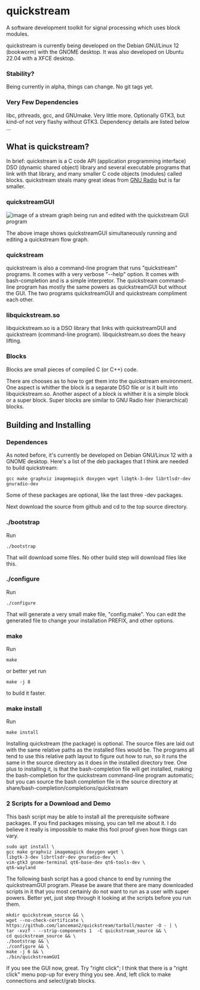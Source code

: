 # quickstream

A software development toolkit for signal processing which uses block
modules.

quickstream is currently being developed on the Debian GNU/Linux 12
(bookworm) with the GNOME desktop.  It was also developed on Ubuntu 22.04
with a XFCE desktop.


### Stability?

Being currently in alpha, things can change.  No git tags yet.

### Very Few Dependencies

libc, pthreads, gcc, and GNUmake.  Very little more. Optionally GTK3, but
kind-of not very flashy without GTK3.  Dependency details are listed below ...


## What is quickstream?

In brief: quickstream is a C code API (application programming interface)
DSO (dynamic shared object) library and several executable programs that
link with that library, and many smaller C code objects (modules) called
blocks.  quickstream steals many great ideas from
[GNU Radio](https://www.gnuradio.org/) but is far smaller.


### quickstreamGUI

![image of a stream graph being run and edited with the quickstream GUI
program](https://repository-images.githubusercontent.com/659916367/85c2fe98-12bf-4e71-87b8-775de99850b4)

The above image shows quickstreamGUI simultaneously running and editing a
quickstream flow graph.


### quickstream

quickstream is also a command-line program that runs "quickstream"
programs.  It comes with a very verbose "--help" option.  It comes with
bash-completion and is a simple interpretor.  The quickstream command-line
program has mostly the same powers as quickstreamGUI but without the GUI.
The two programs quickstreamGUI and quickstream compliment each other.


### libquickstream.so

libquickstream.so is a DSO library that links with quickstreamGUI and
quickstream (command-line program).  libquickstream.so does the heavy
lifting.


### Blocks

Blocks are small pieces of compiled C (or C++) code.

There are chooses as to how to get them into the quickstream environment.
One aspect is whither the block is a separate DSO file or is it built into
libquickstream.so.  Another aspect of a block is whither it is a simple
block or a super block.  Super blocks are similar to GNU Radio hier
(hierarchical) blocks.


## Building and Installing

### Dependences

As noted before, it's currently be developed on Debian GNU/Linux 12 with a
GNOME desktop.  Here's a list of the deb packages that I think are needed
to build quickstream:

~~~
gcc make graphviz imagemagick doxygen wget libgtk-3-dev librtlsdr-dev gnuradio-dev
~~~

Some of these packages are optional, like the last three -dev packages.

Next download the source from github and cd to the top source directory.

### ./bootstrap

Run
~~~
./bootstrap
~~~

That will download some files.  No other build step will download files
like this.

### ./configure

Run

~~~
./configure
~~~

That will generate a very small make file, "config.make".  You can edit
the generated file to change your installation PREFIX, and other
options.


### make

Run

~~~
make
~~~

or better yet run

~~~
make -j 8
~~~

to build it faster.


### make install

Run

~~~
make install
~~~

Installing quickstream (the package) is optional.  The source files are
laid out with the same relative paths as the installed files would be.
The programs all tend to use this relative path layout to figure out how
to run, so it runs the same in the source directory as it does in the
installed directory tree.  One plus to installing it, is that the
bash-completion file will get installed, making the bash-completion for
the quickstream command-line program automatic; but you can source the
bash completion file in the source directory at
share/bash-completion/completions/quickstream


### 2 Scripts for a Download and Demo

This bash script may be able to install all the prerequisite software packages.
If you find packages missing, you can tell me about it.  I do believe it
really is impossible to make this fool proof given how things can vary.

~~~
sudo apt install \
gcc make graphviz imagemagick doxygen wget \
libgtk-3-dev librtlsdr-dev gnuradio-dev \
vim-gtk3 gnome-terminal qt6-base-dev qt6-tools-dev \
qt6-wayland
~~~


The following bash script has a good chance to end by running the
quickstreamGUI program.  Please be aware that there are many downloaded
scripts in it that you most certainly do not want to run as a user with
super powers.  Better yet, just step through it looking at the scripts
before you run them. 

~~~
mkdir quickstream_source && \
wget --no-check-certificate \
https://github.com/lanceman2/quickstream/tarball/master -O - | \
tar -xvzf - --strip-components 1  -C quickstream_source && \
cd quickstream_source && \
./bootstrap && \
./configure && \
make -j 6 && \
./bin/quickstreamGUI
~~~

If you see the GUI now, great.  Try "right click"; I think that there is a
"right click" menu pop-up for every thing you see.  And, left click to
make connections and select/grab blocks.

